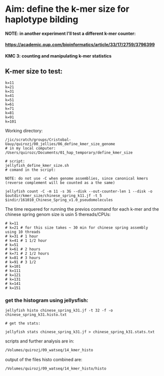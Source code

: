 # Aim: define the k-mer size for haplotype bilding
#### NOTE: in another experiment I'll test a different k-mer counter:
#### https://academic.oup.com/bioinformatics/article/33/17/2759/3796399
#### KMC 3: counting and manipulating k-mer statistics

## K-mer size to test:
```
k=11
k=21
k=31
k=41
k=51
k=61
k=71
k=81
k=91
k=101
```
Working directory:
```
/jic/scratch/groups/Cristobal-Uauy/quirozj/00_jellies/06_define_kmer_size_genome
# in my local computer:
/Users/quirozc/Documents/01_hap_temporary/define_kmer_size

# script:
jellyfish_define_kmer_size.sh
# comand in the script:

NOTE: do not use -C when genome assemblies, since canonical kmers (reverse complement will be counted as a the same)

jellyfish count -C -m 11 -s 3G --disk --out-counter-len 1 --disk -o $outdir/kmer_size/chinese_spring_k11.jf -t 5 $indir/161010_Chinese_Spring_v1.0_pseudomolecules

```

The time requered for running the previos command for each k-mer and the chinese spring genom size is usin 5 thereads/CPUs:

```
# k=11
# k=21 # for this size takes ~ 30 min for chinese spring assembly using 10 threads
# k=31 # 1 hour
# k=41 # 1 1/2 hour
# k=51
# k=61 # 2 hours
# k=71 # 2 1/2 hours
# k=81 # 3 hours
# k=91 # 3 1/2 
# k=101
# k=111
# k=121
# k=131
# k=141
# k=151
```

### get the histogram using jellysfish:
```
jellyfish histo chinese_spring_k31.jf -t 32 -f -o chinese_spring_k31.histo.txt

# get the stats:

jellyfish stats chinese_spring_k31.jf > chinese_spring_k31.stats.txt

```


scripts and further analysis are in:

```sh
/Volumes/quirozj/09_watseq/14_kmer_histo
```
output of the files histo combined are:
```sh
/Volumes/quirozj/09_watseq/14_kmer_histo/histo
```











